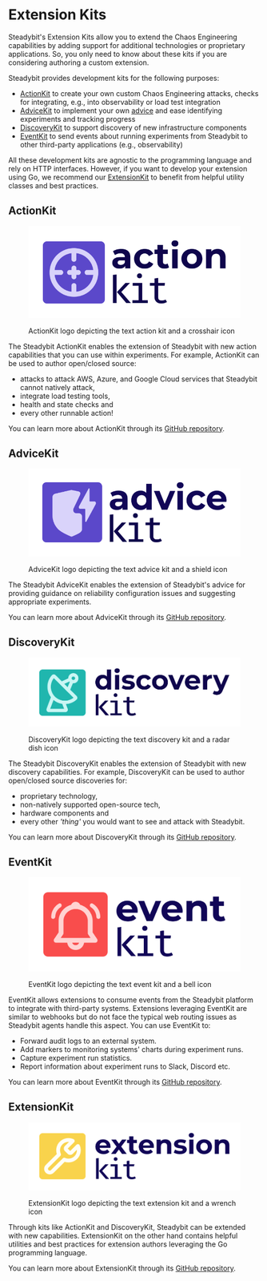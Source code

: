 # Extension Kits

Steadybit's Extension Kits allow you to extend the Chaos Engineering capabilities by adding support for additional technologies or proprietary applications.
So, you only need to know about these kits if you are considering authoring a custom extension.

Steadybit provides development kits for the following purposes:
- [ActionKit](#actionkit) to create your own custom Chaos Engineering attacks, checks for integrating, e.g., into observability or load test integration
- [AdviceKit](#advicekit) to implement your own [advice](/use-steadybit/explorer/advice.md) and ease identifying experiments and tracking progress
- [DiscoveryKit](#discoverykit) to support discovery of new infrastructure components
- [EventKit](#eventkit) to send events about running experiments from Steadybit to other third-party applications (e.g., observability)

All these development kits are agnostic to the programming language and rely on HTTP interfaces. However, if you want to develop your extension using Go, we recommend our [ExtensionKit](#extensionkit) to benefit from helpful utility classes and best practices.

## ActionKit

<figure><img src="../../.gitbook/assets/action-kit.png" alt="ActionKit logo depicting the text action kit and a crosshair icon"><figcaption><p>ActionKit logo depicting the text action kit and a crosshair icon</p></figcaption></figure>

The Steadybit ActionKit enables the extension of Steadybit with new action capabilities that you can use within experiments. For example, ActionKit can be used to author open/closed source:

* attacks to attack AWS, Azure, and Google Cloud services that Steadybit cannot natively attack,
* integrate load testing tools,
* health and state checks and
* every other runnable action!

You can learn more about ActionKit through its [GitHub repository](https://github.com/steadybit/action-kit).

## AdviceKit

<figure><img src="../../.gitbook/assets/advice-kit.png" alt="AdviceKit logo depicting the text advice kit and a shield icon"><figcaption><p>AdviceKit logo depicting the text advice kit and a shield icon</p></figcaption></figure>

The Steadybit AdviceKit enables the extension of Steadybit's advice for providing guidance on reliability configuration issues and suggesting appropriate experiments.

You can learn more about AdviceKit through its [GitHub repository](https://github.com/steadybit/advice-kit).

## DiscoveryKit

<figure><img src="../../.gitbook/assets/discovery-kit.png" alt="DiscoveryKit logo depicting the text discovery kit and a radar dish icon"><figcaption><p>DiscoveryKit logo depicting the text discovery kit and a radar dish icon</p></figcaption></figure>

The Steadybit DiscoveryKit enables the extension of Steadybit with new discovery capabilities. For example, DiscoveryKit can be used to author open/closed source discoveries for:

* proprietary technology,
* non-natively supported open-source tech,
* hardware components and
* every other _'thing'_ you would want to see and attack with Steadybit.

You can learn more about DiscoveryKit through its [GitHub repository](https://github.com/steadybit/discovery-kit).

## EventKit

<figure><img src="../../.gitbook/assets/logo.png" alt="EventKit logo depicting the text event kit and a bell icon"><figcaption><p>EventKit logo depicting the text event kit and a bell icon</p></figcaption></figure>

EventKit allows extensions to consume events from the Steadybit platform to integrate with third-party systems. Extensions leveraging EventKit are similar to webhooks but do not face the typical web routing issues as Steadybit agents handle this aspect. You can use EventKit to:

* Forward audit logs to an external system.
* Add markers to monitoring systems' charts during experiment runs.
* Capture experiment run statistics.
* Report information about experiment runs to Slack, Discord etc.

You can learn more about EventKit through its [GitHub repository](https://github.com/steadybit/event-kit).

## ExtensionKit

<figure><img src="../../.gitbook/assets/extension-kit.png" alt="ExtensionKit logo depicting the text extension kit and a wrench icon"><figcaption><p>ExtensionKit logo depicting the text extension kit and a wrench icon</p></figcaption></figure>

Through kits like ActionKit and DiscoveryKit, Steadybit can be extended with new capabilities. ExtensionKit on the other hand contains helpful utilities and best practices for extension authors leveraging the Go programming language.

You can learn more about ExtensionKit through its [GitHub repository](https://github.com/steadybit/extension-kit).
